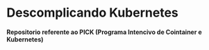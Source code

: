 # Descomplicando Kubernetes

**Repositorio referente ao PICK (Programa Intencivo de Cointainer e Kubernetes)**